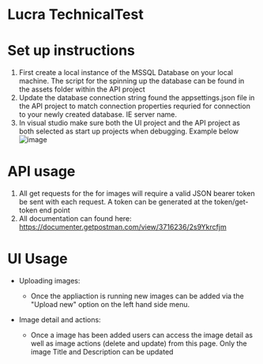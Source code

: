 # Lucra TechnicalTest

# Set up instructions
1. First create a local instance of the MSSQL Database on your local machine. The script for the spinning up the database can be found in the assets folder within the API project
2. Update the database connection string found the appsettings.json file in the API project to match connection properties requried for connection to your newly created database. IE server name.
3. In visual studio make sure both the UI project and the API project as both selected as start up projects when debugging. Example below
     ![image](https://github.com/Lindsey11/Lucra_TechnicalTest_v1/assets/32640512/bb7eceac-6db7-474d-9f31-cdae0fcabbd7)

# API usage
1. All get requests for the for images will require a valid JSON bearer token be sent with each request. A token can be generated at the token/get-token end point
2. All documentation can found here: https://documenter.getpostman.com/view/3716236/2s9Ykrcfjm

# UI Usage
- Uploading images:
  - Once the appliaction is running new images can be added via the "Upload new" option on the left hand side menu.

- Image detail and actions:
  - Once a image has been added users can access the image detail as well as image actions (delete and update) from this page. Only the image Title and Description can be updated
  
